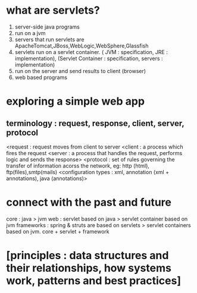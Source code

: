 # what are servlets?
1. server-side java programs
2. run on a jvm
3. servers that run servlets are ApacheTomcat,JBoss,WebLogic,WebSphere,Glassfish
4. servlets run on a servlet container. ( JVM : specification, JRE : implementation), (Servlet Container : specification, servers : implementation)
5. run on the server and send results to client (browser)
6. web based programs

# exploring a simple web app
## terminology : request, response, client, server, protocol
<request : request moves from client to server
<response : the result of server processing is sent back to the client as a response.> 
<client : a process which fires the request
<server : a process that handles the request, performs logic and sends the response>
<protocol : set of rules governing the transfer of information acorss the network, eg: http (html), ftp(files),smtp(mails)
<servlet api>
<servlet container : a runtime for servlets>
<cofiguration : settings for an application>
<configuration types : xml, annotation (xml + annotations), java (annotations)>
<request-response cycle : roundtrip>
# connect with the past and future
core : java > jvm
web : servlet based on java > servlet container based on jvm
frameworks : spring & struts are based on servlets  > servlet containers based on jvm.
core + servlet + framework 

# [principles : data structures and their relationships, how systems work, patterns and best practices]